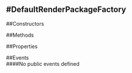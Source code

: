 #DefaultRenderPackageFactory
---
##Constructors 


##Methods  






##Properties  


##Events  
####No public events defined

